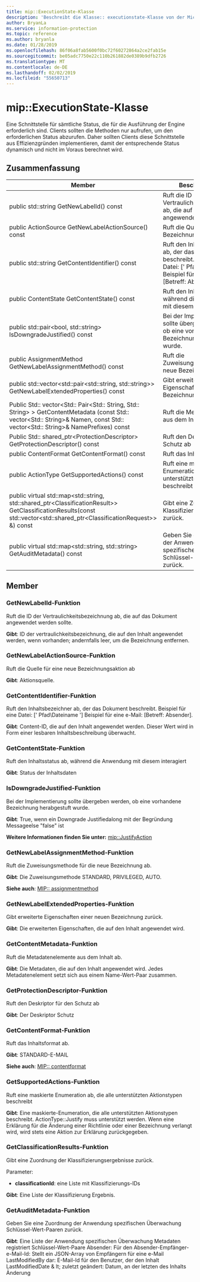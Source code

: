 ```yaml
---
title: mip::ExecutionState-Klasse
description: 'Beschreibt die Klasse:: executionstate-Klasse von der Microsoft Information Protection (MIP) SDK.'
author: BryanLa
ms.service: information-protection
ms.topic: reference
ms.author: bryanla
ms.date: 01/28/2019
ms.openlocfilehash: 86f06a8fab5600f0bc72f60272864a2ce2fab15e
ms.sourcegitcommit: be05adc7750e22c110b261882de0389b9dfb2726
ms.translationtype: MT
ms.contentlocale: de-DE
ms.lasthandoff: 02/02/2019
ms.locfileid: "55650713"
---
```

# <a name="class-mipexecutionstate"></a>mip::ExecutionState-Klasse 
Eine Schnittstelle für sämtliche Status, die für die Ausführung der Engine erforderlich sind.
Clients sollten die Methoden nur aufrufen, um den erforderlichen Status abzurufen. Daher sollten Clients diese Schnittstelle aus Effizienzgründen implementieren, damit der entsprechende Status dynamisch und nicht im Voraus berechnet wird.
  
## <a name="summary"></a>Zusammenfassung
 Member                        | Beschreibungen                                
--------------------------------|---------------------------------------------
public std::string GetNewLabelId() const  |  Ruft die ID der Vertraulichkeitsbezeichnung ab, die auf das Dokument angewendet werden sollte.
public ActionSource GetNewLabelActionSource() const  |  Ruft die Quelle für eine neue Bezeichnungsaktion ab
public std::string GetContentIdentifier() const  |  Ruft den Inhaltsbezeichner ab, der das Dokument beschreibt. Beispiel für eine Datei: [' Pfad\Dateiname '] Beispiel für eine e-Mail: [Betreff: Absender].
public ContentState GetContentState() const  |  Ruft den Inhaltsstatus ab, während die Anwendung mit diesem interagiert
public std::pair\<bool, std::string\> IsDowngradeJustified() const  |  Bei der Implementierung sollte übergeben werden, ob eine vorhandene Bezeichnung herabgestuft wurde.
public AssignmentMethod GetNewLabelAssignmentMethod() const  |  Ruft die Zuweisungsmethode für die neue Bezeichnung ab.
public std::vector\<std::pair\<std::string, std::string\>\> GetNewLabelExtendedProperties() const  |  Gibt erweiterte Eigenschaften einer neuen Bezeichnung zurück.
Public Std:: vector\<Std:: Pair\<Std:: String, Std:: String\> \> GetContentMetadata (const Std:: vector\<Std:: String\>& Namen, const Std:: vector\<Std:: String\>& NamePrefixes) const  |  Ruft die Metadatenelemente aus dem Inhalt ab.
Public Std:: shared_ptr\<ProtectionDescriptor\> GetProtectionDescriptor() const  |  Ruft den Deskriptor für den Schutz ab
public ContentFormat GetContentFormat() const  |  Ruft das Inhaltsformat ab.
public ActionType GetSupportedActions() const  |  Ruft eine maskierte Enumeration ab, die alle unterstützten Aktionstypen beschreibt
public virtual std::map\<std::string, std::shared_ptr\<ClassificationResult\>\> GetClassificationResults(const std::vector\<std::shared_ptr\<ClassificationRequest\>\> &) const  |  Gibt eine Zuordnung der Klassifizierungsergebnisse zurück.
public virtual std::map\<std::string, std::string\> GetAuditMetadata() const  |  Geben Sie eine Zuordnung der Anwendung spezifischen Überwachung Schlüssel-Wert-Paaren zurück.
  
## <a name="members"></a>Member
  
### <a name="getnewlabelid-function"></a>GetNewLabelId-Funktion
Ruft die ID der Vertraulichkeitsbezeichnung ab, die auf das Dokument angewendet werden sollte.

  
**Gibt**: ID der vertraulichkeitsbezeichnung, die auf den Inhalt angewendet werden, wenn vorhanden; andernfalls leer, um die Bezeichnung entfernen.
  
### <a name="getnewlabelactionsource-function"></a>GetNewLabelActionSource-Funktion
Ruft die Quelle für eine neue Bezeichnungsaktion ab

  
**Gibt**: Aktionsquelle.
  
### <a name="getcontentidentifier-function"></a>GetContentIdentifier-Funktion
Ruft den Inhaltsbezeichner ab, der das Dokument beschreibt. Beispiel für eine Datei: [' Pfad\Dateiname '] Beispiel für eine e-Mail: [Betreff: Absender].

  
**Gibt**: Content-ID, die auf den Inhalt angewendet werden.
Dieser Wert wird in Form einer lesbaren Inhaltsbeschreibung überwacht.
  
### <a name="getcontentstate-function"></a>GetContentState-Funktion
Ruft den Inhaltsstatus ab, während die Anwendung mit diesem interagiert

  
**Gibt**: Status der Inhaltsdaten
  
### <a name="isdowngradejustified-function"></a>IsDowngradeJustified-Funktion
Bei der Implementierung sollte übergeben werden, ob eine vorhandene Bezeichnung herabgestuft wurde.

  
**Gibt**: True, wenn ein Downgrade Justifiedalong mit der Begründung Messageelse "false" ist 
  
**Weitere Informationen finden Sie unter:** [mip::JustifyAction](class_mip_justifyaction.md)
  
### <a name="getnewlabelassignmentmethod-function"></a>GetNewLabelAssignmentMethod-Funktion
Ruft die Zuweisungsmethode für die neue Bezeichnung ab.

  
**Gibt**: Die Zuweisungsmethode STANDARD, PRIVILEGED, AUTO. 
  
**Siehe auch**: [MIP:: assignmentmethod](mip-enums-and-structs.md#assignmentmethod-enum)
  
### <a name="getnewlabelextendedproperties-function"></a>GetNewLabelExtendedProperties-Funktion
Gibt erweiterte Eigenschaften einer neuen Bezeichnung zurück.

  
**Gibt**: Die erweiterten Eigenschaften, die auf den Inhalt angewendet wird.
  
### <a name="getcontentmetadata-function"></a>GetContentMetadata-Funktion
Ruft die Metadatenelemente aus dem Inhalt ab.

  
**Gibt**: Die Metadaten, die auf den Inhalt angewendet wird. Jedes Metadatenelement setzt sich aus einem Name-Wert-Paar zusammen.
  
### <a name="getprotectiondescriptor-function"></a>GetProtectionDescriptor-Funktion
Ruft den Deskriptor für den Schutz ab

  
**Gibt**: Der Deskriptor Schutz
  
### <a name="getcontentformat-function"></a>GetContentFormat-Funktion
Ruft das Inhaltsformat ab.

  
**Gibt**: STANDARD-E-MAIL 
  
**Siehe auch**: [MIP:: contentformat](mip-enums-and-structs.md#contentformat-enum)
  
### <a name="getsupportedactions-function"></a>GetSupportedActions-Funktion
Ruft eine maskierte Enumeration ab, die alle unterstützten Aktionstypen beschreibt

  
**Gibt**: Eine maskierte-Enumeration, die alle unterstützten Aktionstypen beschreibt.
ActionType::Justify muss unterstützt werden. Wenn eine Erklärung für die Änderung einer Richtlinie oder einer Bezeichnung verlangt wird, wird stets eine Aktion zur Erklärung zurückgegeben.
  
### <a name="getclassificationresults-function"></a>GetClassificationResults-Funktion
Gibt eine Zuordnung der Klassifizierungsergebnisse zurück.

Parameter:  
* **classificationId**: eine Liste mit Klassifizierungs-IDs 



  
**Gibt**: Eine Liste der Klassifizierung Ergebnis.
  
### <a name="getauditmetadata-function"></a>GetAuditMetadata-Funktion
Geben Sie eine Zuordnung der Anwendung spezifischen Überwachung Schlüssel-Wert-Paaren zurück.

  
**Gibt**: Eine Liste der Anwendung spezifischen Überwachung Metadaten registriert Schlüssel-Wert-Paare Absender: Für den Absender-Empfänger-e-Mail-Id: Stellt ein JSON-Array von Empfängern für eine e-Mail LastModifiedBy dar: E-Mail-Id für den Benutzer, der den Inhalt LastModifiedDate & lt; zuletzt geändert: Datum, an der letzten des Inhalts Änderung